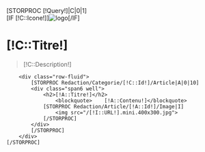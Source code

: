 

<div class="item-rating"></div>
	[STORPROC [!Query!]|C|0|1]
		<div class="row-fluid">
			<div class="span12">
				[IF [!C::Icone!]]<img src="/[!C::Icone!]" alt="logo">[/IF]
			</div> 
		</div> 
		<div class="row-fluid" style="margin-top:10px;">
			<div class="well span12"> 
				<h1>[!C::Titre!]</h1>
				<blockquote>[!C::Description!]</blockquote>
			</div>
		</div>

		<div class="row-fluid">
			[STORPROC Redaction/Categorie/[!C::Id!]/Article|A|0|10]
			<div class="span6 well">
				<h2>[!A::Titre!]</h2>
					<blockquote>	[!A::Contenu!]</blockquote>
				[STORPROC Redaction/Article/[!A::Id!]/Image|I]
					<img src="/[!I::URL!].mini.400x300.jpg">
				[/STORPROC]
			</div>
			[/STORPROC]
		</div>
	[/STORPROC]
<div class="item-separator"></div>
